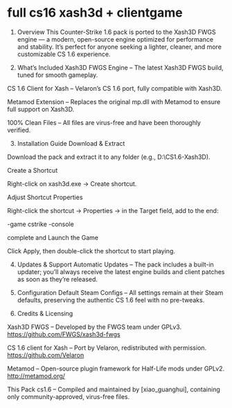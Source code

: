 # full cs16 xash3d + clientgame
1. Overview
This Counter-Strike 1.6 pack is ported to the Xash3D FWGS engine — a modern, open-source engine optimized for performance and stability. It’s perfect for anyone seeking a lighter, cleaner, and more customizable CS 1.6 experience.

2. What’s Included
Xash3D FWGS Engine
– The latest Xash3D FWGS build, tuned for smooth gameplay.

CS 1.6 Client for Xash
– Velaron’s CS 1.6 port, fully compatible with Xash3D.

Metamod Extension
– Replaces the original mp.dll with Metamod to ensure full support on Xash3D.

100% Clean Files
– All files are virus-free and have been thoroughly verified.

3. Installation Guide
Download & Extract

Download the pack and extract it to any folder (e.g., D:\CS1.6-Xash3D).

Create a Shortcut

Right-click on xash3d.exe → Create shortcut.

Adjust Shortcut Properties

Right-click the shortcut → Properties → in the Target field, add to the end:

-game cstrike -console

complete and Launch the Game

Click Apply, then double-click the shortcut to start playing.

4. Updates & Support
Automatic Updates
– The pack includes a built-in updater; you’ll always receive the latest engine builds and client patches as soon as they’re released.

5. Configuration
Default Steam Configs
– All settings remain at their Steam defaults, preserving the authentic CS 1.6 feel with no pre-tweaks.

6. Credits & Licensing

Xash3D FWGS – Developed by the FWGS team under GPLv3.
https://github.com/FWGS/xash3d-fwgs

CS 1.6 client for Xash – Port by Velaron, redistributed with permission.
https://github.com/Velaron

Metamod – Open-source plugin framework for Half-Life mods under GPLv2.
http://metamod.org/

This Pack cs1.6 – Compiled and maintained by [xiao_guanghui], containing only community-approved, virus-free files.

